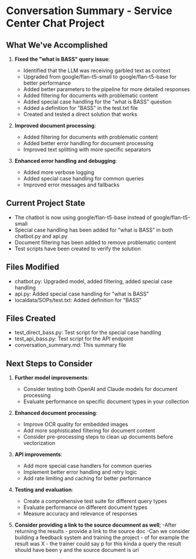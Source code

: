 # Conversation Summary - Service Center Chat Project

## What We've Accomplished

1. **Fixed the "what is BASS" query issue**:
   - Identified that the LLM was receiving garbled text as context
   - Upgraded from google/flan-t5-small to google/flan-t5-base for better performance
   - Added better parameters to the pipeline for more detailed responses
   - Added filtering for documents with problematic content
   - Added special case handling for the "what is BASS" question
   - Added a definition for "BASS" in the test.txt file
   - Created and tested a direct solution that works

2. **Improved document processing**:
   - Added filtering for documents with problematic content
   - Added better error handling for document processing
   - Improved text splitting with more specific separators

3. **Enhanced error handling and debugging**:
   - Added more verbose logging
   - Added special case handling for common queries
   - Improved error messages and fallbacks

## Current Project State

- The chatbot is now using google/flan-t5-base instead of google/flan-t5-small
- Special case handling has been added for "what is BASS" in both chatbot.py and api.py
- Document filtering has been added to remove problematic content
- Test scripts have been created to verify the solution

## Files Modified

- chatbot.py: Upgraded model, added filtering, added special case handling
- api.py: Added special case handling for "what is BASS"
- localdata/SOPs/test.txt: Added definition for "BASS"

## Files Created

- test_direct_bass.py: Test script for the special case handling
- test_api_bass.py: Test script for the API endpoint
- conversation_summary.md: This summary file

## Next Steps to Consider

1. **Further model improvements**:
   - Consider testing both OpenAI and Claude models for document processing
   - Evaluate performance on specific document types in your collection

2. **Enhanced document processing**:
   - Improve OCR quality for embedded images
   - Add more sophisticated filtering for document content
   - Consider pre-processing steps to clean up documents before vectorization

3. **API improvements**:
   - Add more special case handlers for common queries
   - Implement better error handling and retry logic
   - Add rate limiting and caching for better performance

4. **Testing and evaluation**:
   - Create a comprehensive test suite for different query types
   - Evaluate performance on different document types
   - Measure accuracy and relevance of responses

5. **Consider providing a link to the source documnent as well**;
    -After returning the results - provide a link to the source doc
    -Can we consider building a feedback system and training the project - of for example the result was X - the trainer could say p for this kinda a query the result should have been y and the source document is uri


